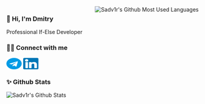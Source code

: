 <img src="https://github-readme-stats.vercel.app/api/top-langs?username=sadv1r&show_icons=true&theme=transparent" alt="Sadv1r's Github Most Used Languages" align="right" />

### 👋 Hi, I'm Dmitry
Professional If-Else Developer

### 🤝🏻 Connect with me
<a href="https://t.me/sadv1r" target="blank"><img align="center" src="https://raw.githubusercontent.com/sadv1r/sadv1r/main/telegram.svg" alt="sadv1r" height="30" width="40" /></a>
<a href="https://linkedin.com/in/sadv1r" target="blank"><img align="center" src="https://raw.githubusercontent.com/sadv1r/sadv1r/main/linkedin.svg" alt="sadv1r" height="30" width="40" /></a>

### ✨ Github Stats
<img align="left" alt="Sadv1r's Github Stats" src="https://github-readme-stats.vercel.app/api?username=sadv1r&show_icons=true&theme=transparent" />

